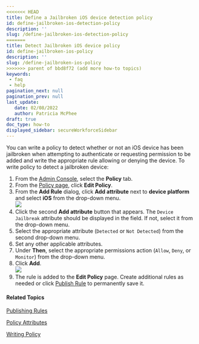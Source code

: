 ```yaml
---
<<<<<<< HEAD
title: Define a Jailbroken iOS device detection policy
id: define-jailbroken-ios-detection-policy
description: ''
slug: /define-jailbroken-ios-detection-policy
=======
title: Detect Jailbroken iOS device policy
id: define-jailbroken-ios-policy
description: ''
slug: /define-jailbroken-ios-policy
>>>>>>> parent of bbd8f72 (add more how-to topics)
keywords: 
 - faq
 - help
pagination_next: null
pagination_prev: null
last_update: 
   date: 02/08/2022
   author: Patricia McPhee
draft: true
doc_type: how-to
displayed_sidebar: secureWorkforceSidebar
--- 
```



You can write a policy to detect whether or not an iOS device has been jailbroken when attempting to authenticate or requesting permission to be added and write the appropriate rule allowing or denying the device. To write policy to detect a jailbroken device:

1.  From the [Admin Console](/docs/secure-work/workforce-settings/admin-console/admin-console-login), select the **Policy** tab.
2.  From the [Policy page](/docs/secure-work/workforce-settings/policy/policy-writing/writing-policy#creating-rules), click **Edit Policy**. 
3.  From the **Add Rule** dialog, click **Add attribute** next to **device platform** and select **iOS** from the drop-down menu.  
    ![](/images/policy/device_platform_ios.PNG)
4.  Click the second **Add attribute** button that appears. The `Device Jailbreak` attribute should be displayed in the field. If not, select it from the drop-down menu.
5.  Select the appropriate attribute (`Detected` or `Not Detected`) from the second drop-down menu.
6.  Set any other applicable attributes.
7.  Under **Then**, select the appropriate permissions action (`Allow`, `Deny`, or `Monitor`) from the drop-down menu.
8.  Click **Add**.  
    ![](/images/policy/jailbreak_ios_not_detected.PNG)
9.  The rule is added to the **Edit Policy** page. Create additional rules as needed or click [Publish Rule](/docs/secure-work/workforce-settings/policy/policy-publish-rules/publishing-rules) to permanently save it.

#### Related Topics

[Publishing Rules](/docs/secure-work/workforce-settings/policy/policy-publish-rules/publishing-rules)

[Policy Attributes](/docs/secure-work/workforce-settings/policy/policy-writing/policy-attributes)

[Writing Policy](/docs/secure-work/workforce-settings/policy/policy-writing/writing-policy)